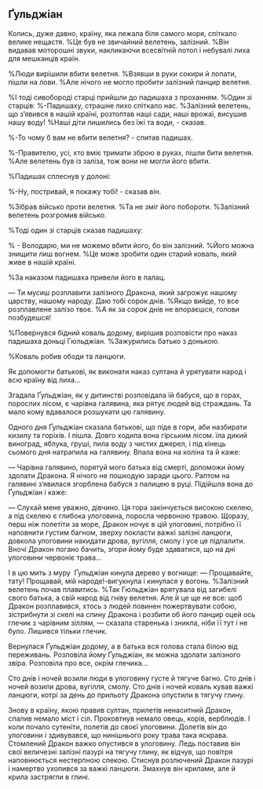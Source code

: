 ## Ґульджіан

Колись, дуже давно, країну, яка лежала біля самого моря, спіткало велике нещастя.
%Це був не звичайний велетень, залізний.
%Він видавав моторошні звуки, накликаючи всесвітній потоп і небувалі лиха для мешканців країн.

%Люди вирішили вбити велетня.
%Взявши в руки сокири й лопати, пішли на лови.
%Але нічого не могло пробити залізний панцир велетня.

%І тоді сивобороді старці прийшли до падишаха з проханням.
%Один зі старців:
%-Падишаху, страшне лихо спіткало нас.
%Залізний велетень, що з’явився в нашій країні, розтоптав наші сади, наші врожаї, висушив нашу воду!
%Наші діти лишились без їжі та води, - сказав.

%-То чому б вам не вбити велетня? - спитав падишах.

%-Правителю, усі, хто вміє тримати зброю в руках, пішли бити велетня.
%Але велетень був із заліза, тож вони не могли його вбити.

%Падишах сплеснув у долоні:

%-Ну, постривай, я покажу тобі! - сказав він.

%Зібрав військо проти велетня.
%Та не зміг його побороти.
%Залізний велетень розгромив військо.

%Тоді один зі старців сказав падишаху:

% - Володарю, ми не можемо вбити його, бо він залізний.
%Його можна знищити лиш вогнем.
%Це може зробити один старий коваль, який живе в нашій країні.

%За наказом падишаха привели його в палац.

— Ти мусиш розплавити залізного Дракона, який загрожує нашому царству, нашому народу.
Даю тобі сорок днів.
%Якщо вийде, то все розплавлене залізо твоє.
%А як за сорок днів не впораєшся, голови позбудешся!

%Повернувся бідний коваль додому, вирішив розповісти про наказ падишаха доньці Гюльджіан.
%Зажурились батько з донькою.

%Коваль робив ободи та ланцюги.

Як допомогти батькові, як виконати наказ султана й урятувати народ і всю країну від лиха...

Згадала Ґульджіан, як у дитинстві розповідала їй бабуся, що в горах, порослих лісом, є чарівна галявина, яка рятує людей від страждань.
Та мало кому вдавалося розшукати цю галявину.

Одного дня Ґульджіан сказала батькові, що піде в гори, аби назбирати кизилу та горіхів.
І пішла.
Довго ходила вона гірським лісом.
їла дикий виноград, яблука, груші, пила воду з чистих джерел, і під кінець сьомого дня натрапила на галявину.
Впала вона на коліна та й каже:

— Чарівна галявино, порятуй мого батька від смерті, допоможи йому здолати Дракона.
Я нічого не пошкодую заради цього.
Раптом на галявині з’явилася згорблена бабуся з палицею в руці.
Підійшла вона до Ґульджіан і каже:

— Слухай мене уважно, дівчино.
Ця гора закінчується високою скелею, а під скелею є глибока улоговина, поросла червоною травою.
Щоразу, перш ніж полетіти за море, Дракон ночує в цій улоговині, потрібно її наповнити густим багном, зверху покласти важкі залізні ланцюги, довкола улоговини накидати дрова, вугілля, смолу і усе це підпалити.
Вночі Дракон погано бачить, згори йому буде здаватися, що на дні улоговини червоніє трава...

І в цю мить з муру  Ґульджіан кинула дерево у вогнище:
— Прощавайте, тату!
Прощавай, мій народе!-вигукнула і кинулася у вогонь.
%Залізний велетень почав плавитись.
%Так Гюльджіан врятувала від загибелі свого батька, а свій народ від гніву велетня.
Але й це ще не все: щоб Дракон розплавився, хтось з людей повинен пожертвувати собою, зістрибнути зі скелі на спину Дракона і розбити об його панцир оцей ось глечик з чарівним зіллям, — сказала старенька і зникла, ніби її тут і не було.
Лишився тільки глечик.

Вернулася Ґульджіан додому, а в батька вся голова стала білою від переживань.
Розповіла йому Ґульджіан, як можна здолати залізного звіра.
Розповіла про все, окрім глечика...

Сто днів і ночей возили люди в улоговину густе й тягуче багно.
Сто днів і ночей возили дрова, вугілля, смолу.
Сто днів і ночей коваль кував важкі ланцюги, котрі за день до прильоту Дракона опустили в тягучу глину.

Знову в країну, якою правив султан, прилетів ненаситний Дракон, спалив немало міст і сіл.
Проковтнув немало овець, корів, верблюдів.
І коли почало сутеніти, полетів до своєї улоговини.
Долетів він до улоговини і здивувався, що нинішнього року трава така яскрава.
Стомлений Дракон важко опустився в улоговину.
Ледь поставив він свої величезні залізні пазурі на тягучу глину, як відчув, що повітря наповнюється нестерпною спекою.
Стиснув розлючений Дракон пазурі і намертво ухопився за важкі ланцюги.
Змахнув він крилами, але й крила застрягли в глині.
